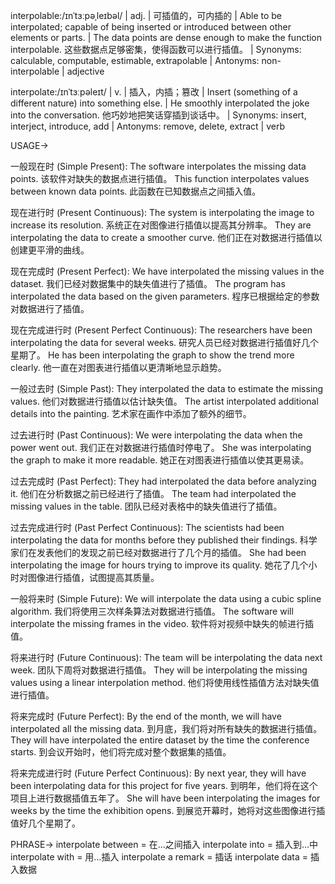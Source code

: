 interpolable:/ɪnˈtɜːpəˌleɪbəl/ | adj. | 可插值的，可内插的 | Able to be interpolated; capable of being inserted or introduced between other elements or parts. |  The data points are dense enough to make the function interpolable.  这些数据点足够密集，使得函数可以进行插值。 | Synonyms: calculable, computable, estimable, extrapolable | Antonyms: non-interpolable | adjective

interpolate:/ɪnˈtɜːpəleɪt/ | v. | 插入，内插；篡改 | Insert (something of a different nature) into something else. |  He smoothly interpolated the joke into the conversation. 他巧妙地把笑话穿插到谈话中。 | Synonyms: insert, interject, introduce, add | Antonyms: remove, delete, extract | verb

USAGE->

一般现在时 (Simple Present):
The software interpolates the missing data points.  该软件对缺失的数据点进行插值。
This function interpolates values between known data points.  此函数在已知数据点之间插入值。

现在进行时 (Present Continuous):
The system is interpolating the image to increase its resolution. 系统正在对图像进行插值以提高其分辨率。
They are interpolating the data to create a smoother curve.  他们正在对数据进行插值以创建更平滑的曲线。

现在完成时 (Present Perfect):
We have interpolated the missing values in the dataset. 我们已经对数据集中的缺失值进行了插值。
The program has interpolated the data based on the given parameters.  程序已根据给定的参数对数据进行了插值。

现在完成进行时 (Present Perfect Continuous):
The researchers have been interpolating the data for several weeks. 研究人员已经对数据进行插值好几个星期了。
He has been interpolating the graph to show the trend more clearly. 他一直在对图表进行插值以更清晰地显示趋势。

一般过去时 (Simple Past):
They interpolated the data to estimate the missing values.  他们对数据进行插值以估计缺失值。
The artist interpolated additional details into the painting.  艺术家在画作中添加了额外的细节。

过去进行时 (Past Continuous):
We were interpolating the data when the power went out.  我们正在对数据进行插值时停电了。
She was interpolating the graph to make it more readable.  她正在对图表进行插值以使其更易读。

过去完成时 (Past Perfect):
They had interpolated the data before analyzing it.  他们在分析数据之前已经进行了插值。
The team had interpolated the missing values in the table.  团队已经对表格中的缺失值进行了插值。

过去完成进行时 (Past Perfect Continuous):
The scientists had been interpolating the data for months before they published their findings.  科学家们在发表他们的发现之前已经对数据进行了几个月的插值。
She had been interpolating the image for hours trying to improve its quality.  她花了几个小时对图像进行插值，试图提高其质量。

一般将来时 (Simple Future):
We will interpolate the data using a cubic spline algorithm. 我们将使用三次样条算法对数据进行插值。
The software will interpolate the missing frames in the video.  软件将对视频中缺失的帧进行插值。

将来进行时 (Future Continuous):
The team will be interpolating the data next week.  团队下周将对数据进行插值。
They will be interpolating the missing values using a linear interpolation method.  他们将使用线性插值方法对缺失值进行插值。

将来完成时 (Future Perfect):
By the end of the month, we will have interpolated all the missing data. 到月底，我们将对所有缺失的数据进行插值。
They will have interpolated the entire dataset by the time the conference starts.  到会议开始时，他们将完成对整个数据集的插值。

将来完成进行时 (Future Perfect Continuous):
By next year, they will have been interpolating data for this project for five years.  到明年，他们将在这个项目上进行数据插值五年了。
She will have been interpolating the images for weeks by the time the exhibition opens.  到展览开幕时，她将对这些图像进行插值好几个星期了。


PHRASE->
interpolate between = 在…之间插入
interpolate into = 插入到…中
interpolate with = 用…插入
interpolate a remark = 插话
interpolate data = 插入数据
